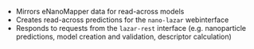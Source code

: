   - Mirrors eNanoMapper data for read-across models
  - Creates read-across predictions for the `nano-lazar` webinterface
  - Responds to requests from the `lazar-rest` interface (e.g. nanoparticle predictions, model creation and validation, descriptor calculation)